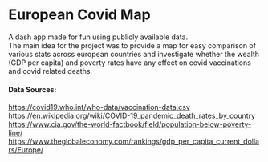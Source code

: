 # European Covid Map

A dash app made for fun using publicly available data.  
The main idea for the project was to provide a map for easy comparison of various stats across european countries and investigate whether the wealth (GDP per capita) and poverty rates have any effect on covid vaccinations and covid related deaths.

#### Data Sources:
https://covid19.who.int/who-data/vaccination-data.csv  
https://en.wikipedia.org/wiki/COVID-19_pandemic_death_rates_by_country  
https://www.cia.gov/the-world-factbook/field/population-below-poverty-line/  
https://www.theglobaleconomy.com/rankings/gdp_per_capita_current_dollars/Europe/

